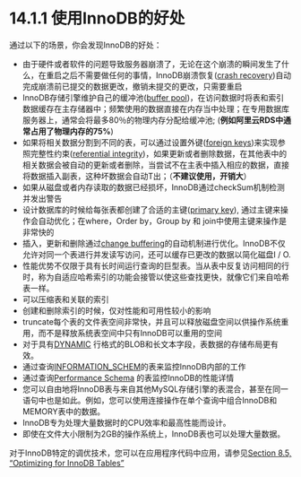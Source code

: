 # 14.1.1 使用InnoDB的好处

通过以下的场景，你会发现InnoDB的好处：

* 由于硬件或者软件的问题导致服务器崩溃了，无论在这个崩溃的瞬间发生了什么，在重启之后不需要做任何的事情，InnoDB崩溃恢复\([crash recovery](https://dev.mysql.com/doc/refman/5.7/en/glossary.html#glos_crash_recovery)\)自动完成崩溃前已提交的数据更改，撤销未提交的更改，只需要重启
* InnoDB存储引擎维护自己的缓冲池\([buffer pool](https://dev.mysql.com/doc/refman/5.7/en/glossary.html#glos_buffer_pool)\)，在访问数据时将表和索引数据缓存在主存储器中；频繁使用的数据直接在内存当中处理；在专用数据库服务器上，通常会将最多80％的物理内存分配给缓冲池; \(**例如阿里云RDS中通常占用了物理内存的75%**\)
* 如果将相关数据分割到不同的表，可以通过设置外键\([foreign keys](https://dev.mysql.com/doc/refman/5.7/en/glossary.html#glos_foreign_key)\)来实现参照完整性约束\([referential integrity](https://dev.mysql.com/doc/refman/5.7/en/glossary.html#glos_referential_integrity)\)，如果更新或者删除数据，在其他表中的相关数据会被自动的更新或者删除，当尝试不在主表中插入相应的数据，直接将数据插入副表，这种坏数据会自动T出；（**不建议使用，开销大**）
* 如果从磁盘或者内存读取的数据已经损坏，InnoDB通过checkSum机制检测并发出警告
* 设计数据库的时候给每张表都创建了合适的主键\([primary key](https://dev.mysql.com/doc/refman/5.7/en/glossary.html#glos_primary_key)\), 通过主键来操作会自动优化；在where，Order by，Group by 和 join中使用主键来操作是非常快的
* 插入，更新和删除通过[change buffering](https://dev.mysql.com/doc/refman/5.7/en/glossary.html#glos_change_buffering)的自动机制进行优化。InnoDB不仅允许对同一个表进行并发读写访问，还可以缓存已更改的数据以简化磁盘I / O.
* 性能优势不仅限于具有长时间运行查询的巨型表。当从表中反复访问相同的行时，称为自适应哈希索引的功能会接管以使这些查找更快，就像它们来自哈希表一样。
* 可以压缩表和关联的索引
* 创建和删除索引的时候，仅对性能和可用性较小的影响
* truncate每个表的文件表空间非常快，并且可以释放磁盘空间以供操作系统重用，而不是释放系统表空间中只有InnoDB可以重用的空间
* 对于具有[DYNAMIC](https://dev.mysql.com/doc/refman/5.7/en/glossary.html#glos_dynamic_row_format) 行格式的BLOB和长文本字段，表数据的存储布局更有效。
* 通过查询[INFORMATION\_SCHEM](https://dev.mysql.com/doc/refman/5.7/en/glossary.html#glos_information_schema)的表来监控InnoDB内部的工作
* 通过查询[Performance Schema](https://dev.mysql.com/doc/refman/5.7/en/glossary.html#glos_performance_schema) 的表监控InnoDB的性能详情
* 您可以自由地将InnoDB表与来自其他MySQL存储引擎的表混合，甚至在同一语句中也是如此。例如，您可以使用连接操作在单个查询中组合InnoDB和MEMORY表中的数据。
* InnoDB专为处理大量数据时的CPU效率和最高性能而设计。
* 即使在文件大小限制为2GB的操作系统上，InnoDB表也可以处理大量数据。

对于InnoDB特定的调优技术，您可以在应用程序代码中应用，请参见[Section 8.5, “Optimizing for InnoDB Tables”](https://dev.mysql.com/doc/refman/5.7/en/optimizing-innodb.html)



